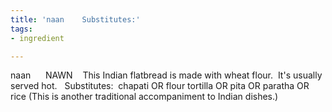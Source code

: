 ```yaml
---
title: 'naan    Substitutes:'
tags:
- ingredient

---
```

naan      NAWN    This Indian flatbread is made with wheat flour.  It's usually served hot.   Substitutes:  chapati OR flour tortilla OR pita OR paratha OR rice (This is another traditional accompaniment to Indian dishes.)
